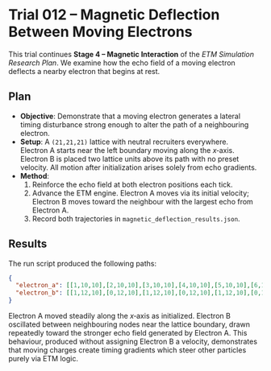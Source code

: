 # Trial 012 – Magnetic Deflection Between Moving Electrons

This trial continues **Stage 4 – Magnetic Interaction** of the *ETM Simulation Research Plan*. We examine how the echo field of a moving electron deflects a nearby electron that begins at rest.

## Plan
- **Objective**: Demonstrate that a moving electron generates a lateral timing disturbance strong enough to alter the path of a neighbouring electron.
- **Setup**: A `(21,21,21)` lattice with neutral recruiters everywhere. Electron A starts near the left boundary moving along the $x$‑axis. Electron B is placed two lattice units above its path with no preset velocity. All motion after initialization arises solely from echo gradients.
- **Method**:
  1. Reinforce the echo field at both electron positions each tick.
  2. Advance the ETM engine. Electron A moves via its initial velocity; Electron B moves toward the neighbour with the largest echo from Electron A.
  3. Record both trajectories in `magnetic_deflection_results.json`.

## Results
The run script produced the following paths:
```json
{
  "electron_a": [[1,10,10],[2,10,10],[3,10,10],[4,10,10],[5,10,10],[6,10,10],[7,10,10],[8,10,10],[9,10,10],[10,10,10],[11,10,10]],
  "electron_b": [[1,12,10],[0,12,10],[1,12,10],[0,12,10],[1,12,10],[0,12,10],[1,12,10],[0,12,10],[1,12,10],[0,12,10],[1,12,10]]
}
```
Electron A moved steadily along the $x$‑axis as initialized. Electron B oscillated between neighbouring nodes near the lattice boundary, drawn repeatedly toward the stronger echo field generated by Electron A. This behaviour, produced without assigning Electron B a velocity, demonstrates that moving charges create timing gradients which steer other particles purely via ETM logic.
